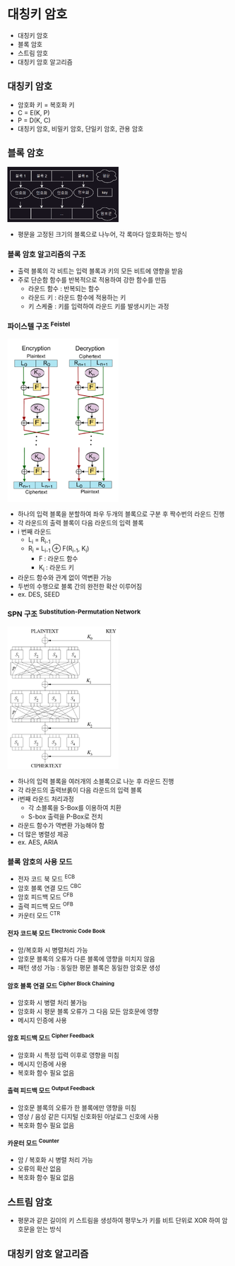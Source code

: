 # 대칭키 암호

- 대칭키 암호
- 블록 암호
- 스트림 암호
- 대칭키 암호 알고리즘

## 대칭키 암호

- 암호화 키 = 복호화 키
- C = E(K, P)
- P = D(K, C)
- 대칭키 암호, 비밀키 암호, 단일키 암호, 관용 암호

## 블록 암호

<img src="img.png"  width="50%"/>

- 평문을 고정된 크기의 블록으로 나누어, 각 록마다 암호화하는 방식

### 블록 암호 알고리즘의 구조

- 출력 블록의 각 비트는 입력 블록과 키의 모든 비트에 영향을 받음
- 주로 단순함 함수를 반복적으로 적용하여 강한 함수를 만듬
    - 라운드 함수 : 반복되는 함수
    - 라운드 키 : 라운드 함수에 적용하는 키
    - 키 스케줄 : 키를 입력하여 라운드 키를 발생시키는 과정

### 파이스텔 구조 <sup>Feistel</sup>

<img src="img_1.png"  width="50%"/>

- 하나의 입력 블록을 분할하여 좌우 두개의 블록으로 구분 후 짝수번의 라운드 진행
- 각 라운드의 출력 블록이 다음 라운드의 입력 블록
- i 번째 라운드
    - L<sub>i</sub> = R<sub>i-1</sub>
    - R<sub>i</sub> = L<sub>i-1</sub> ⊕ F(R<sub>i-1</sub>, K<sub>i</sub>)
        - F : 라운드 함수
        - K<sub>i</sub> : 라운드 키
- 라운드 함수와 관계 없이 역변환 가능
- 두번의 수행으로 블록 간의 완전한 확산 이루어짐
- ex. DES, SEED

### SPN 구조 <sup>Substitution-Permutation Network</sup>

<img src="img_2.png"  width="50%"/>

- 하나의 입력 블록을 여러개의 소블록으로 나눈 후 라운드 진행
- 각 라운드의 출력브롥이 다음 라운드의 입력 블록
- i번째 라운드 처리과정
    - 각 소블록을 S-Box를 이용하여 치환
    - S-box 출력을 P-Box로 전치
- 라운드 함수가 역변환 가능해야 함
- 더 많은 병렬성 제공
- ex. AES, ARIA

### 블록 암호의 사용 모드

- 전자 코드 북 모드 <sup>ECB</sup>
- 암호 블록 연결 모드 <sup>CBC</sup>
- 암호 피드백 모드 <sup>CFB</sup>
- 출력 피드백 모드 <sup>OFB</sup>
- 카운터 모드 <sup>CTR</sup>

#### 전자 코드북 모드 <sup>Electronic Code Book</sup>

- 암/복호화 시 병렬처리 가능
- 암호문 블록의 오류가 다른 블록에 영향을 미치지 않음
- 패턴 생성 가능 : 동일한 평문 블록은 동일한 암호문 생성

#### 암호 블록 연결 모드 <sup>Cipher Block Chaining</sup>

- 암호화 시 병렬 처리 불가능
- 암호화 시 평문 블록 오류가 그 다음 모든 암호문에 영향
- 메시지 인증에 사용

#### 암호 피드백 모드 <sup>Cipher Feedback</sup>

- 암호화 시 특정 입력 이후로 영향을 미침
- 메시지 인증에 사용
- 복호화 함수 필요 없음

#### 출력 피드백 모드 <sup>Output Feedback</sup>

- 암호문 블록의 오류가 한 블록에만 영향을 미침
- 영상 / 음성 같은 디지털 신호화된 아날로그 신호에 사용
- 복호화 함수 필요 없음

#### 카운터 모드 <sup>Counter</sup>

- 암 / 복호화 시 병렬 처리 가능
- 오류의 확산 없음
- 복호화 함수 필요 없음

## 스트림 암호

- 평문과 같은 길이의 키 스트림을 생성하여 평무노가 키를 비트 단위로 XOR 하여 암호문을 얻는 방식

## 대칭키 암호 알고리즘

